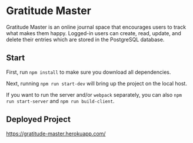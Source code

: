 # Gratitude Master

Gratitude Master is an online journal space that encourages users to track what makes them happy. Logged-in users can create, read, update, and delete their entries which are stored in the PostgreSQL database.

## Start

First, run `npm install` to make sure you download all dependencies.

Next, running `npm run start-dev` will bring up the project on the local host.

If you want to run the server and/or `webpack` separately, you can also
`npm run start-server` and `npm run build-client`.

## Deployed Project 

https://gratitude-master.herokuapp.com/
